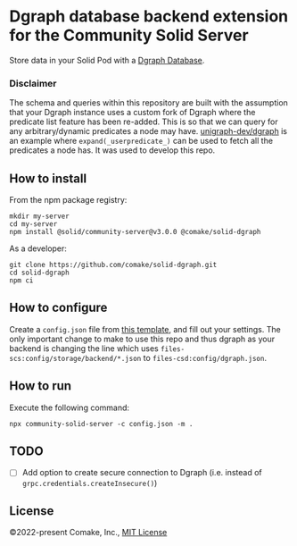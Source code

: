 # Dgraph database backend extension for the Community Solid Server

Store data in your Solid Pod with a [Dgraph Database](https://dgraph.io/).

### Disclaimer

The schema and queries within this repository are built with the assumption that your Dgraph instance uses a custom fork of Dgraph where the predicate list feature has been re-added. This is so that we can query for any arbitrary/dynamic predicates a node may have. [unigraph-dev/dgraph](https://github.com/unigraph-dev/dgraph) is an example where `expand(_userpredicate_)` can be used to fetch all the predicates a node has. It was used to develop this repo.


## How to install
From the npm package registry:
```shell
mkdir my-server
cd my-server
npm install @solid/community-server@v3.0.0 @comake/solid-dgraph
```

As a developer:
```shell
git clone https://github.com/comake/solid-dgraph.git
cd solid-dgraph
npm ci
```

## How to configure
Create a `config.json` file from [this template](https://github.com/comake/solid-dgraph/blob/main/config-example.json), and fill out your settings. The only important change to make to use this repo and thus dgraph as your backend is changing the line which uses `files-scs:config/storage/backend/*.json` to  `files-csd:config/dgraph.json`.

## How to run
Execute the following command:
```shell
npx community-solid-server -c config.json -m .
```

## TODO
- [ ] Add option to create secure connection to Dgraph (i.e. instead of `grpc.credentials.createInsecure()`)


## License

©2022-present Comake, Inc., [MIT License](https://github.com/comake/solid-dgraph/blob/main/LICENSE)
